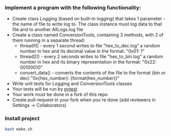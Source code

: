 ### Implement a program with the following functionality:
- Create class Logging (based on built-in logging) that takes 1 parameter - the name of file to write log to.
The class instance must log data to that file and to another AllLogs.log file
- Create a class named ConversionTools, containing 3 methods, with 2 of them running in a separate thread:
   - thread1() - every 1 second writes to file "hex_to_dec.log" a random number in hex and its decimal value in the format: "0x01: 1"
   - thread2() - every 2 seconds writes to file "hex_to_bin.log" a random number in hex and its binary representation in the format: "0x22: 00100010"
   - convert_data() - converts the contents of the file to the format (bin or dec) "0x{hex_number}: {format(hex_number)}"
- Write unit tests for Logging and ConversionTools classes
- Your tests will be run by [pytest](https://docs.pytest.org/en/7.1.x/contents.html)
- Your work must be done in a fork of this repo
- Create pull-request in your fork when you`re done (add reviewers in Settings -> Collaborators)

### Install project
````bash
bash make.sh
````
